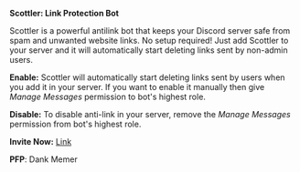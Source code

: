 **Scottler: Link Protection Bot**

Scottler is a powerful antilink bot that keeps your Discord server safe from spam and unwanted website links. No setup required! Just add Scottler to your server and it will automatically start deleting links sent by non-admin users.

**Enable:**
Scottler will automatically start deleting links sent by users when you add it in your server. If you want to enable it manually then give *Manage Messages* permission to bot's highest role.

**Disable:**
To disable anti-link in your server, remove the _Manage Messages_ permission from bot's highest role.


**Invite Now:** [Link](https://discord.com/oauth2/authorize?client_id=1189826779091828796)

**PFP**: Dank Memer
